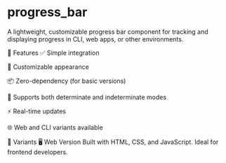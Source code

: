 # progress_bar
A lightweight, customizable progress bar component for tracking and displaying progress in CLI, web apps, or other environments.

🚀 Features
✅ Simple integration

🎨 Customizable appearance

📦 Zero-dependency (for basic versions)

🔁 Supports both determinate and indeterminate modes

⚡ Real-time updates

🌐 Web and CLI variants available

📂 Variants
🖥️ Web Version
Built with HTML, CSS, and JavaScript. Ideal for frontend developers.
